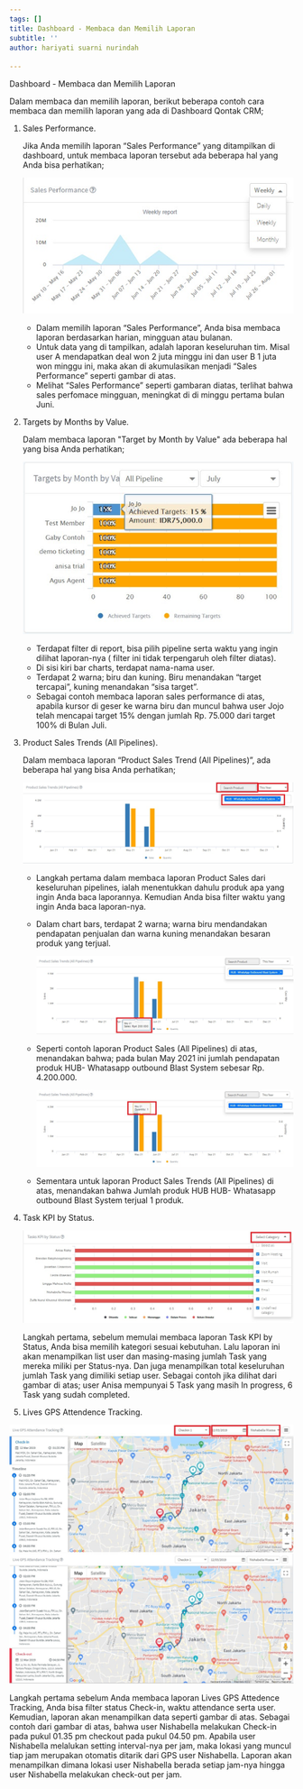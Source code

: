 ```yaml
---
tags: []
title: Dashboard - Membaca dan Memilih Laporan
subtitle: ''
author: hariyati suarni nurindah

---
```

Dashboard - Membaca dan Memilih Laporan

Dalam membaca dan memilih laporan, berikut beberapa contoh cara membaca dan memilih laporan yang ada di Dashboard Qontak CRM;

1. Sales Performance.

   Jika Anda memilih laporan “Sales Performance” yang ditampilkan di dashboard, untuk membaca laporan tersebut ada beberapa hal yang Anda bisa perhatikan;

   ![](/uploads/1.jpg)
   * Dalam memilih laporan “Sales Performance”, Anda bisa membaca laporan berdasarkan harian, mingguan atau bulanan.
   * Untuk data yang di tampilkan, adalah laporan keseluruhan tim. Misal user A mendapatkan deal won 2 juta minggu ini dan user B 1 juta won minggu ini, maka akan di akumulasikan menjadi “Sales Performance” seperti gambar di atas.
   * Melihat “Sales Performance” seperti gambaran diatas, terlihat bahwa sales perfomace mingguan, meningkat di di minggu pertama bulan Juni.
2. Targets by Months by Value.

   Dalam membaca laporan "Target by Month by Value" ada beberapa hal yang bisa Anda perhatikan;

   ![](/uploads/2-2.PNG)
   * Terdapat filter di report, bisa pilih pipeline serta waktu yang ingin dilihat laporan-nya ( filter ini tidak terpengaruh oleh filter diatas).
   * Di sisi kiri bar charts, terdapat nama-nama user.
   * Terdapat 2 warna; biru dan kuning. Biru menandakan “target tercapai”, kuning menandakan “sisa target”.
   * Sebagai contoh membaca laporan sales performance di atas, apabila kursor di geser ke warna biru dan muncul bahwa user Jojo telah mencapai target 15% dengan jumlah Rp. 75.000 dari target 100% di Bulan Juli.
3. Product Sales Trends (All Pipelines).

   Dalam membaca laporan “Product Sales Trend (All Pipelines)”, ada beberapa hal yang bisa Anda perhatikan;

   ![](/uploads/4-1.jpg)
   * Langkah pertama dalam membaca laporan Product Sales dari keseluruhan pipelines, ialah menentukkan dahulu produk apa yang ingin Anda baca laporannya. Kemudian Anda bisa filter waktu yang ingin Anda baca laporan-nya.
   * Dalam chart bars, terdapat 2 warna; warna biru mendandakan pendapatan penjualan dan warna kuning menandakan besaran produk yang terjual.

     ![](/uploads/5.jpg)
   * Seperti contoh laporan Product Sales (All Pipelines) di atas, menandakan bahwa; pada bulan May 2021 ini jumlah pendapatan produk HUB- Whatasapp outbound Blast System sebesar Rp. 4.200.000.

     ![](/uploads/6.jpg)
   * Sementara untuk laporan Product Sales Trends (All Pipelines) di atas, menandakan bahwa Jumlah produk HUB HUB- Whatasapp outbound Blast System terjual 1 produk.
4. Task KPI by Status.

   ![](/uploads/3-1.jpg)

   Langkah pertama, sebelum memulai membaca laporan Task KPI by Status, Anda bisa memilih kategori sesuai kebutuhan. Lalu laporan ini akan menampilkan list user dan masing-masing jumlah Task yang mereka miliki per Status-nya. Dan juga menampilkan total keseluruhan jumlah Task yang dimiliki setiap user. Sebagai contoh jika dilihat dari gambar di atas; user Anisa mempunyai 5 Task yang masih In progress, 6 Task yang sudah completed.
5. Lives GPS Attendence Tracking.

![](/uploads/7.jpg)![](/uploads/8.jpg)

Langkah pertama sebelum Anda membaca laporan Lives GPS Attedence Tracking, Anda bisa filter status Check-in, waktu attendance serta user. Kemudian, laporan akan menampilkan data seperti gambar di atas. Sebagai contoh dari gambar di atas, bahwa user Nishabella melakukan Check-in pada pukul 01.35 pm checkout pada pukul 04.50 pm. Apabila user Nishabella melalukan setting interval-nya per jam, maka lokasi yang muncul tiap jam merupakan otomatis ditarik dari GPS user Nishabella. Laporan akan menampilkan dimana lokasi user Nishabella berada setiap jam-nya hingga user Nishabella melakukan check-out per jam.